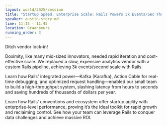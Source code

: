 ```yaml
---
layout: world/2025/session
title: "Startup Speed, Enterprise Scale: Rails Powers 3k Events/Sec Throughput"
speaker: austin-story.md
time: 11:15 - 11:45
location: Graanbeurs
running_order: 3
---
```


Ditch vendor lock-in!

Doximity, like many mid-sized innovators, needed rapid iteration and cost-effective scale. We replaced a slow, expensive analytics vendor with a custom Rails pipeline, achieving 3k events/second scale with Rails.

Learn how Rails' integrated power—Kafka (Karafka), Action Cable for real-time debugging, and optimized request handling—enabled our small team to build a high-throughput system, slashing latency from hours to seconds and saving hundreds of thousands of dollars per year.

Learn how Rails’ conventions and ecosystem offer startup agility with enterprise-level performance, proving it’s the ideal toolkit for rapid growth and reclaiming control. See how your team can leverage Rails to conquer data challenges and achieve massive ROI.
